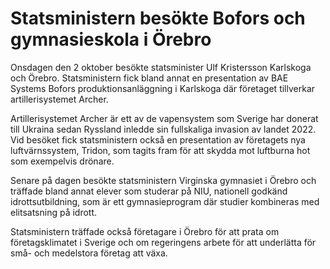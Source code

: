 # Statsministern besökte Bofors och gymnasieskola i Örebro

Onsdagen den 2 oktober besökte statsminister Ulf Kristersson Karlskoga och Örebro. Statsministern fick bland annat en presentation av BAE Systems Bofors produktionsanläggning i Karlskoga där företaget tillverkar artillerisystemet Archer.

Artillerisystemet Archer är ett av de vapensystem som Sverige har donerat till Ukraina sedan Ryssland inledde sin fullskaliga invasion av landet 2022. Vid besöket fick statsministern också en presentation av företagets nya luftvärnssystem, Tridon, som tagits fram för att skydda mot luftburna hot som exempelvis drönare.

Senare på dagen besökte statsministern Virginska gymnasiet i Örebro och träffade bland annat elever som studerar på NIU, nationell godkänd idrottsutbildning, som är ett gymnasieprogram där studier kombineras med elitsatsning på idrott.

Statsministern träffade också företagare i Örebro för att prata om företagsklimatet i Sverige och om regeringens arbete för att underlätta för små- och medelstora företag att växa.
